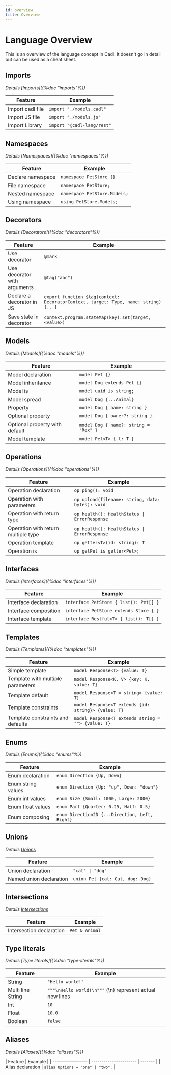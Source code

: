 ```yaml
---
id: overview
title: Overview
---
```


# Language Overview

This is an overview of the language concept in Cadl. It doesn't go in detail but can be used as a cheat sheet.

## Imports

_Details [Imports]({%doc "imports"%})_

| Feature          | Example                    |
| ---------------- | -------------------------- |
| Import cadl file | `import "./models.cadl"`   |
| Import JS file   | `import "./models.js"`     |
| Import Library   | `import "@cadl-lang/rest"` |

## Namespaces

_Details [Namespaces]({%doc "namespaces"%})_

| Feature           | Example                      |
| ----------------- | ---------------------------- |
| Declare namespace | `namespace PetStore {}`      |
| File namespace    | `namespace PetStore;`        |
| Nested namespace  | `namespace PetStore.Models;` |
| Using namespace   | `using PetStore.Models;`     |

## Decorators

_Details [Decorators]({%doc "decorators"%})_

| Feature                      | Example                                                                             |
| ---------------------------- | ----------------------------------------------------------------------------------- |
| Use decorator                | `@mark`                                                                             |
| Use decorator with arguments | `@tag("abc")`                                                                       |
| Declare a decorator in JS    | `export function $tag(context: DecoratorContext, target: Type, name: string) {...}` |
| Save state in decorator      | `context.program.stateMap(key).set(target, <value>)`                                |

## Models

_Details [Models]({%doc "models"%})_

| Feature                        | Example                               |
| ------------------------------ | ------------------------------------- |
| Model declaration              | `model Pet {}`                        |
| Model inheritance              | `model Dog extends Pet {}`            |
| Model is                       | `model uuid is string;`               |
| Model spread                   | `model Dog {...Animal}`               |
| Property                       | `model Dog { name: string }`          |
| Optional property              | `model Dog { owner?: string }`        |
| Optional property with default | `model Dog { name?: string = "Rex" }` |
| Model template                 | `model Pet<T> { t: T }`               |

## Operations

_Details [Operations]({%doc "operations"%})_

| Feature                             | Example                                          |
| ----------------------------------- | ------------------------------------------------ |
| Operation declaration               | `op ping(): void`                                |
| Operation with parameters           | `op upload(filename: string, data: bytes): void` |
| Operation with return type          | `op health(): HealthStatus \| ErrorResponse`     |
| Operation with return multiple type | `op health(): HealthStatus \| ErrorResponse`     |
| Operation template                  | `op getter<T>(id: string): T`                    |
| Operation is                        | `op getPet is getter<Pet>;`                      |

## Interfaces

_Details [Interfaces]({%doc "interfaces"%})_

| Feature               | Example                                |
| --------------------- | -------------------------------------- |
| Interface declaration | `interface PetStore { list(): Pet[] }` |
| Interface composition | `interface PetStore extends Store { }` |
| Interface template    | `interface Restful<T> { list(): T[] }` |

## Templates

_Details [Templates]({%doc "templates"%})_

| Feature                           | Example                                             |
| --------------------------------- | --------------------------------------------------- |
| Simple template                   | `model Response<T> {value: T}`                      |
| Template with multiple parameters | `model Response<K, V> {key: K, value: T}`           |
| Template default                  | `model Response<T = string> {value: T}`             |
| Template constraints              | `model Response<T extends {id: string}> {value: T}` |
| Template constraints and defaults | `model Response<T extends string = ""> {value: T}`  |

## Enums

_Details [Enums]({%doc "enums"%})_

| Feature            | Example                                        |
| ------------------ | ---------------------------------------------- |
| Enum declaration   | `enum Direction {Up, Down}`                    |
| Enum string values | `enum Direction {Up: "up", Down: "down"}`      |
| Enum int values    | `enum Size {Small: 1000, Large: 2000}`         |
| Enum float values  | `enum Part {Quarter: 0.25, Half: 0.5}`         |
| Enum composing     | `enum Direction2D {...Direction, Left, Right}` |

## Unions

<!-- ADD with https://github.com/microsoft/cadl/pull/992 -->

_Details [Unions]()_

| Feature                 | Example                          |
| ----------------------- | -------------------------------- |
| Union declaration       | `"cat" \| "dog"`                 |
| Named union declaration | `union Pet {cat: Cat, dog: Dog}` |

## Intersections

<!-- ADD with https://github.com/microsoft/cadl/pull/992 -->

_Details [Intersections]()_

| Feature                  | Example        |
| ------------------------ | -------------- |
| Intersection declaration | `Pet & Animal` |

## Type literals

<!-- ADD with https://github.com/microsoft/cadl/pull/992 -->

_Details [Type literals]({%doc "type-literals"%})_

| Feature           | Example                                                  |
| ----------------- | -------------------------------------------------------- |
| String            | `"Hello world!"`                                         |
| Multi line String | `"""\nHello world!\n"""` (\n) represent actual new lines |
| Int               | `10`                                                     |
| Float             | `10.0`                                                   |
| Boolean           | `false`                                                  |

## Aliases

_Details [Aliases]({%doc "aliases"%})_

| Feature           | Example                |
| ----------------- | ---------------------- | ------- |
| Alias declaration | `alias Options = "one" | "two";` |
